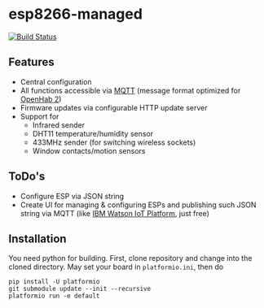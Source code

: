 # esp8266-managed

[![Build Status](https://travis-ci.org/lippertmarkus/esp8266-managed.svg?branch=master)](https://travis-ci.org/lippertmarkus/esp8266-managed)

## Features
- Central configuration
- All functions accessible via [MQTT](http://mqtt.org/) (message format optimized for [OpenHab 2](http://www.openhab.org/))
- Firmware updates via configurable HTTP update server
- Support for 
  - Infrared sender
  - DHT11 temperature/humidity sensor
  - 433MHz sender (for switching wireless sockets)
  - Window contacts/motion sensors

## ToDo's
- Configure ESP via JSON string
- Create UI for managing & configuring ESPs and publishing such JSON string via MQTT (like [IBM Watson IoT Platform](https://developer.ibm.com/recipes/tutorials/run-an-esp8266arduino-as-a-iot-foundation-managed-device/), just free)

## Installation
You need python for building. First, clone repository and change into the cloned directory. May set your board in `platformio.ini`, then do
```
pip install -U platformio
git submodule update --init --recursive
platformio run -e default
```
        
    
